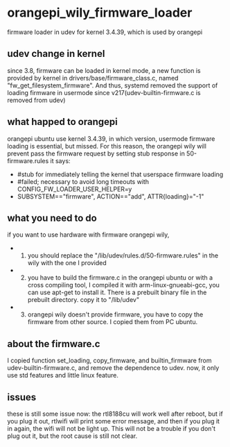 # orangepi_wily_firmware_loader
firmware loader in udev for kernel 3.4.39, which is used by orangepi

## udev change in kernel
since 3.8, firmware can be loaded in kernel mode, a new function is provided by kernel in drivers/base/firmware_class.c, named "fw_get_filesystem_firmware".
And thus, systemd removed the support of loading firmware in usermode since v217(udev-builtin-firmware.c is removed from udev)

## what happed to orangepi
orangepi ubuntu use kernel 3.4.39, in which version, usermode firmware loading is essential, but missed. For this reason, the orangepi wily will prevent pass the firmware request by setting stub response in 50-firmware.rules
it says:
- #stub for immediately telling the kernel that userspace firmware loading
- #failed; necessary to avoid long timeouts with CONFIG_FW_LOADER_USER_HELPER=y
- SUBSYSTEM=="firmware", ACTION=="add", ATTR{loading}="-1"

## what you need to do
if you want to use hardware with firmware orangepi wily, 
- 1. you should replace the "/lib/udev/rules.d/50-firmware.rules" in the wily with the one I provided
- 2. you have to build the firmware.c in the orangepi ubuntu or with a cross compiling tool, I compiled it with arm-linux-gnueabi-gcc, you can use apt-get to install it. There is a prebuilt binary file in the prebuilt directory. copy it to "/lib/udev"
- 3. orangepi wily doesn't provide firmware, you have to copy the firmware from other source. I copied them from PC ubuntu.

## about the firmware.c
I copied function set_loading, copy_firmware, and builtin_firmware from udev-builtin-firmware.c, and remove the dependence to udev. now, it only use std features and little linux feature.

## issues
these is still some issue now:
the rtl8188cu will work well after reboot, but if you plug it out, rtlwifi will print some error message, and then if you plug it in again, the wifi will not be light up. This will not be a trouble if you don't plug out it, but the root cause is still not clear.
